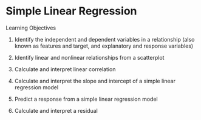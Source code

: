 # Simple Linear Regression

Learning Objectives

1. Identify the independent and dependent variables in a relationship (also known as features and target, and explanatory and response variables)

2. Identify linear and nonlinear relationships from a scatterplot

3. Calculate and interpret linear correlation

4. Calculate and interpret the slope and intercept of a simple linear regression model

5. Predict a response from a simple linear regression model

6. Calculate and interpret a residual
